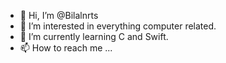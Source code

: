 - 👋 Hi, I’m @Bilalnrts
- 👀 I’m interested in everything computer related.
- 🌱 I’m currently learning C and Swift.
- 📫 How to reach me ...

<!---
Bilalnrts/Bilalnrts is a ✨ special ✨ repository because its `README.md` (this file) appears on your GitHub profile.
You can click the Preview link to take a look at your changes.
--->
